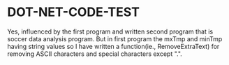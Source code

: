 # DOT-NET-CODE-TEST
Yes, influenced by the first program and written second program that is soccer data analysis program. But in first program the mxTmp and minTmp having string values so I have written a function(ie., RemoveExtraText) for removing ASCII characters and special characters except ".".
